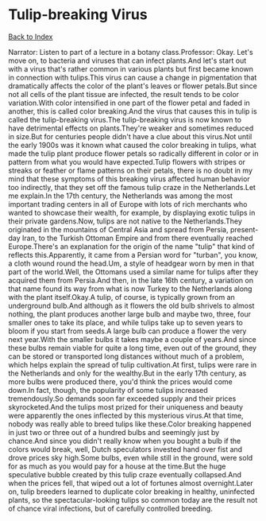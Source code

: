 # Tulip-breaking Virus
[Back to Index](https://github.com/windows10010/tpoExtractor/blog/master/README.md)

Narrator: Listen to part of a lecture in a botany class.Professor: Okay. Let's move on, to bacteria and viruses that can infect plants.And let's start out with a virus that's rather common in various plants but first became known in connection with tulips.This virus can cause a change in pigmentation that dramatically affects the color of the plant's leaves or flower petals.But since not all cells of the plant tissue are infected, the result tends to be color variation.With color intensified in one part of the flower petal and faded in another, this is called color breaking.And the virus that causes this in tulip is called the tulip-breaking virus.The tulip-breaking virus is now known to have detrimental effects on plants.They're weaker and sometimes reduced in size.But for centuries people didn't have a clue about this virus.Not until the early 1900s was it known what caused the color breaking in tulips, what made the tulip plant produce flower petals so radically different in color or in pattern from what you would have expected.Tulip flowers with stripes or streaks or feather or flame patterns on their petals, there is no doubt in my mind that these symptoms of this breaking virus affected human behavior too indirectly, that they set off the famous tulip craze in the Netherlands.Let me explain.In the 17th century, the Netherlands was among the most important trading centers in all of Europe with lots of rich merchants who wanted to showcase their wealth, for example, by displaying exotic tulips in their private gardens.Now, tulips are not native to the Netherlands.They originated in the mountains of Central Asia and spread from Persia, present-day Iran, to the Turkish Ottoman Empire and from there eventually reached Europe.There's an explanation for the origin of the name "tulip" that kind of reflects this.Apparently, it came from a Persian word for "turban", you know, a cloth wound round the head.Um, a style of headgear worn by men in that part of the world.Well, the Ottomans used a similar name for tulips after they acquired them from Persia.And then, in the late 16th century, a variation on that name found its way from what is now Turkey to the Netherlands along with the plant itself.Okay.A tulip, of course, is typically grown from an underground bulb.And although as it flowers the old bulb shrivels to almost nothing, the plant produces another large bulb and maybe two, three, four smaller ones to take its place, and while tulips take up to seven years to bloom if you start from seeds.A large bulb can produce a flower the very next year.With the smaller bulbs it takes maybe a couple of years.And since these bulbs remain viable for quite a long time, even out of the ground, they can be stored or transported long distances without much of a problem, which helps explain the spread of tulip cultivation.At first, tulips were rare in the Netherlands and only for the wealthy.But in the early 17th century, as more bulbs were produced there, you'd think the prices would come down.In fact, though, the popularity of some tulips increased tremendously.So demands soon far exceeded supply and their prices skyrocketed.And the tulips most prized for their uniqueness and beauty were apparently the ones inflected by this mysterious virus.At that time, nobody was really able to breed tulips like these.Color breaking happened in just two or three out of a hundred bulbs and seemingly just by chance.And since you didn't really know when you bought a bulb if the colors would break, well, Dutch speculators invested hand over fist and drove prices sky high.Some bulbs, even while still in the ground, were sold for as much as you would pay for a house at the time.But the huge speculative bubble created by this tulip craze eventually collapsed.And when the prices fell, that wiped out a lot of fortunes almost overnight.Later on, tulip breeders learned to duplicate color breaking in healthy, uninfected plants, so the spectacular-looking tulips so common today are the result not of chance viral infections, but of carefully controlled breeding.
 